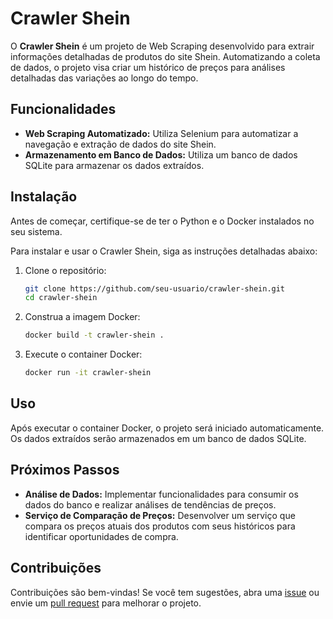 # Crawler Shein

O **Crawler Shein** é um projeto de Web Scraping desenvolvido para extrair informações detalhadas de produtos do site Shein. Automatizando a coleta de dados, o projeto visa criar um histórico de preços para análises detalhadas das variações ao longo do tempo.

## Funcionalidades

- **Web Scraping Automatizado:** Utiliza Selenium para automatizar a navegação e extração de dados do site Shein.
- **Armazenamento em Banco de Dados:** Utiliza um banco de dados SQLite para armazenar os dados extraídos.

## Instalação
Antes de começar, certifique-se de ter o Python e o Docker instalados no seu sistema.

Para instalar e usar o Crawler Shein, siga as instruções detalhadas abaixo:

1. Clone o repositório:

    ```bash
    git clone https://github.com/seu-usuario/crawler-shein.git
    cd crawler-shein
    ```

2. Construa a imagem Docker:

    ```bash
    docker build -t crawler-shein .
    ```

3. Execute o container Docker:

    ```bash
    docker run -it crawler-shein
    ```

## Uso

Após executar o container Docker, o projeto será iniciado automaticamente. Os dados extraídos serão armazenados em um banco de dados SQLite.

## Próximos Passos

- **Análise de Dados:** Implementar funcionalidades para consumir os dados do banco e realizar análises de tendências de preços.
- **Serviço de Comparação de Preços:** Desenvolver um serviço que compara os preços atuais dos produtos com seus históricos para identificar oportunidades de compra.

## Contribuições

Contribuições são bem-vindas! 
Se você tem sugestões, abra uma [issue](https://github.com/wesleyolvr/shein_crawler/issues) ou envie um [pull request](https://github.com/wesleyolvr/shein_crawler/pulls) para melhorar o projeto.

